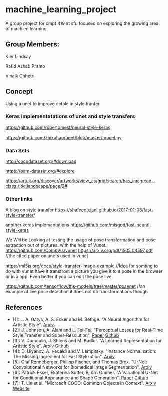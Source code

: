 # machine_learning_project
A group project for cmpt 419 at sfu focused on exploring the growing area of machien learning

## Group Members:

Kier Lindsay

Rafid Ashab Pranto

Vinaik Chhetri


## Concept
Using a unet to improve detale in style tranfer


### Keras implementatations of unet and style transfers

https://github.com/robertomest/neural-style-keras

https://github.com/zhixuhao/unet/blob/master/model.py

### Data Sets

http://cocodataset.org/#download

https://bam-dataset.org/#explore

https://artuk.org/discover/artworks/view_as/grid/search/has_image:on--class_title:landscape/page/2#

### Other links

A blog on style transfer
https://shafeentejani.github.io/2017-01-03/fast-style-transfer/

another keras implementations
https://github.com/misgod/fast-neural-style-keras

We Will be Looking at testing the usage of pose transformation and pose extraction out of pictures. with the help of Vunet:
https://github.com/CompVis/vunet
https://arxiv.org/pdf/1505.04597.pdf //the cited paper on unets used in vunet 

https://ml5js.org/docs/style-transfer-image-example  //Idea for somting to do with vunet have it transfrom a picture you give it to a pose in the browser or in a app.  Even better if you can edit the pose live.

https://github.com/tensorflow/tfjs-models/tree/master/posenet  //an example of live pose detection it does not do transformations though


## References
* [1]: L. A. Gatys, A. S. Ecker and M. Bethge. "A Neural Algorithm for Artistic Style". [Arxiv](https://arxiv.org/abs/1508.06576).
* [2]: J. Johnson, A. Alahi and L. Fei-Fei. "Perceptual Losses for Real-Time Style Transfer and Super-Resolution". [Paper](http://cs.stanford.edu/people/jcjohns/papers/eccv16/JohnsonECCV16.pdf) [Github](https://github.com/jcjohnson/fast-neural-style)
* [3]: V. Dumoulin, J. Shlens and M. Kudlur. "A Learned Representation for Artistic Style". [Arxiv](https://arxiv.org/abs/1610.07629) [Github](https://github.com/tensorflow/magenta/tree/master/magenta/models/image_stylization)
* [4]: D. Ulyanov, A. Vedaldi and V. Lempitsky. "Instance Normalization: The Missing Ingredient for Fast Stylization". [Arxiv](https://arxiv.org/abs/1607.08022)
* [5]: Olaf Ronneberger, Philipp Fischer, and Thomas Brox. "U-Net: Convolutional Networks for Biomedical Image Segmentation". [Arxiv](https://arxiv.org/abs/1505.04597)
* [6]: Patrick Esser, Ekaterina Sutter, Bj ̈orn Ommer. "A Variational U-Net for Conditional Appearance and Shape Generation". [Paper](https://compvis.github.io/vunet/images/vunet.pdf) [Github](https://github.com/CompVis/vunet)
* [7]: T. Lin et al. "Microsoft COCO: Common Objects in Context". [Arxiv](https://arxiv.org/abs/1405.0312) [Website](http://mscoco.org/home/)
